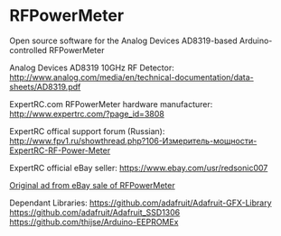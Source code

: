 # RFPowerMeter
Open source software for the Analog Devices AD8319-based Arduino-controlled RFPowerMeter

Analog Devices AD8319 10GHz RF Detector:
http://www.analog.com/media/en/technical-documentation/data-sheets/AD8319.pdf

ExpertRC.com RFPowerMeter hardware manufacturer:
http://www.expertrc.com/?page_id=3808

ExpertRC offical support forum (Russian):
http://www.fpv1.ru/showthread.php?106-Измеритель-мощности-ExpertRC-RF-Power-Meter

ExpertRC official eBay seller:
https://www.ebay.com/usr/redsonic007

[Original ad from eBay sale of RFPowerMeter](eBayAd.md)

Dependant Libraries:
        https://github.com/adafruit/Adafruit-GFX-Library
        https://github.com/adafruit/Adafruit_SSD1306
        https://github.com/thijse/Arduino-EEPROMEx
